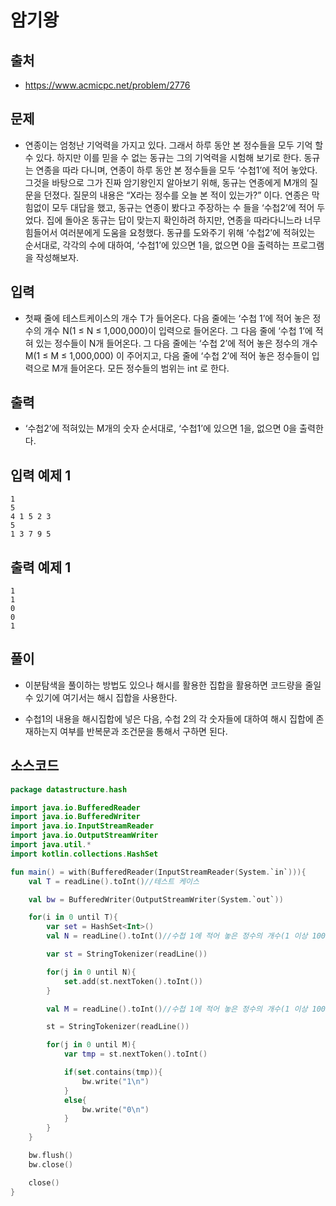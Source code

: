 # 암기왕

## 출처

* https://www.acmicpc.net/problem/2776

## 문제

* 연종이는 엄청난 기억력을 가지고 있다. 그래서 하루 동안 본 정수들을 모두 기억 할 수 있다. 하지만 이를 믿을 수 없는 동규는 그의 기억력을 시험해 보기로 한다. 동규는 연종을 따라 다니며, 연종이 하루 동안 본 정수들을 모두 ‘수첩1’에 적어 놓았다. 그것을 바탕으로 그가 진짜 암기왕인지 알아보기 위해, 동규는 연종에게 M개의 질문을 던졌다. 질문의 내용은 “X라는 정수를 오늘 본 적이 있는가?” 이다. 연종은 막힘없이 모두 대답을 했고, 동규는 연종이 봤다고 주장하는 수 들을 ‘수첩2’에 적어 두었다. 집에 돌아온 동규는 답이 맞는지 확인하려 하지만, 연종을 따라다니느라 너무 힘들어서 여러분에게 도움을 요청했다. 동규를 도와주기 위해 ‘수첩2’에 적혀있는 순서대로, 각각의 수에 대하여, ‘수첩1’에 있으면 1을, 없으면 0을 출력하는 프로그램을 작성해보자.


## 입력

* 첫째 줄에 테스트케이스의 개수 T가 들어온다. 다음 줄에는 ‘수첩 1’에 적어 놓은 정수의 개수 N(1 ≤ N ≤ 1,000,000)이 입력으로 들어온다. 그 다음 줄에  ‘수첩 1’에 적혀 있는 정수들이 N개 들어온다. 그 다음 줄에는 ‘수첩 2’에 적어 놓은 정수의 개수 M(1 ≤ M ≤ 1,000,000) 이 주어지고, 다음 줄에 ‘수첩 2’에 적어 놓은 정수들이 입력으로 M개 들어온다. 모든 정수들의 범위는 int 로 한다.

## 출력

* ‘수첩2’에 적혀있는 M개의 숫자 순서대로, ‘수첩1’에 있으면 1을, 없으면 0을 출력한다.

## 입력 예제 1

```
1
5
4 1 5 2 3
5
1 3 7 9 5
```

## 출력 예제 1

```
1
1
0
0
1
```

## 풀이

* 이분탐색을 풀이하는 방법도 있으나 해시를 활용한 집합을 활용하면 코드량을 줄일 수 있기에 여기서는 해시 집합을 사용한다.

* 수첩1의 내용을 해시집합에 넣은 다음, 수첩 2의 각 숫자들에 대하여 해시 집합에 존재하는지 여부를 반복문과 조건문을 통해서 구하면 된다.

## 소스코드

```kotlin
package datastructure.hash

import java.io.BufferedReader
import java.io.BufferedWriter
import java.io.InputStreamReader
import java.io.OutputStreamWriter
import java.util.*
import kotlin.collections.HashSet

fun main() = with(BufferedReader(InputStreamReader(System.`in`))){
    val T = readLine().toInt()//테스트 케이스

    val bw = BufferedWriter(OutputStreamWriter(System.`out`))

    for(i in 0 until T){
        var set = HashSet<Int>()
        val N = readLine().toInt()//수첩 1에 적어 놓은 정수의 개수(1 이상 100만 이하의 자연수)

        var st = StringTokenizer(readLine())

        for(j in 0 until N){
            set.add(st.nextToken().toInt())
        }

        val M = readLine().toInt()//수첩 1에 적어 놓은 정수의 개수(1 이상 100만 이하의 자연수)

        st = StringTokenizer(readLine())

        for(j in 0 until M){
            var tmp = st.nextToken().toInt()

            if(set.contains(tmp)){
                bw.write("1\n")
            }
            else{
                bw.write("0\n")
            }
        }
    }

    bw.flush()
    bw.close()

    close()
}
```
